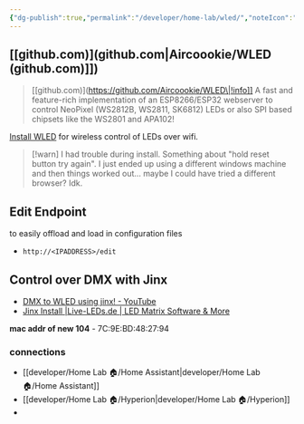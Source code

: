 ```yaml
---
{"dg-publish":true,"permalink":"/developer/home-lab/wled/","noteIcon":""}
---
```


## [[github.com)](github.com\|Aircoookie/WLED (github.com)]])

> [[github.com)](https://github.com/Aircoookie/WLED\|!info]]
> A fast and feature-rich implementation of an ESP8266/ESP32 webserver to control NeoPixel (WS2812B, WS2811, SK6812) LEDs or also SPI based chipsets like the WS2801 and APA102!

[Install WLED](https://install.wled.me/) for wireless control of LEDs over wifi. 

> [!warn] I had trouble during install. Something about "hold reset button try again". I just ended up using a different windows machine and then things worked out... maybe I could have tried a different browser? Idk.

## Edit Endpoint
to easily offload and load in configuration files
- `http://<IPADDRESS>/edit`

## Control over DMX with Jinx
- [DMX to WLED using jinx! - YouTube](https://www.youtube.com/watch?v=K3qnVgu3Txc&t=10s)
- [Jinx Install |Live-LEDs.de | LED Matrix Software & More](http://www.live-leds.de/)

**mac addr of new 104** -  7C:9E:BD:48:27:94

### connections
- [[developer/Home Lab 🏠/Home Assistant\|developer/Home Lab 🏠/Home Assistant]]
- [[developer/Home Lab 🏠/Hyperion\|developer/Home Lab 🏠/Hyperion]]
- 